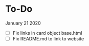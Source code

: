 # **To-Do**

January 21 2020

-[ ] Fix links in card object base.html
-[ ] Fix README.md to link to website
